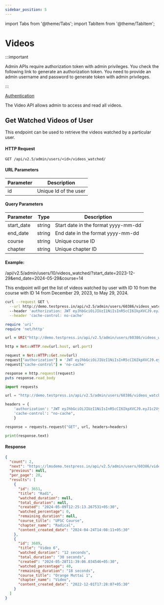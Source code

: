 ```yaml
---
sidebar_position: 5
---
```


import Tabs from '@theme/Tabs';
import TabItem from '@theme/TabItem';

# Videos

:::important

Admin APIs require authorization token with admin privileges. You check the following link to generate an authorization token. You need to provide an admin username and password to generate token with admin privileges.

:::

[Authentication](https://testpress.github.io/testpress_docs/docs/intro)

The Video API allows admin to access and read all videos.

## Get Watched Videos of User

This endpoint can be used to retrieve the videos watched by a particular user.

#### HTTP Request

`GET /api/v2.5/admin/users/<id>/videos_watched/`

#### URL Parameters

|Parameter|Description|
|---------|-----------|
|id|Unique Id of the user|

#### Query Parameters


| Parameter        | Type        | Description |
| ----------- | ----------- |----------- |
| start_date    | string      | Start date in the format yyyy-mm-dd |
| end_date    | string      | End date in the format yyyy-mm-dd |
| course    | string      | Unique course ID |
| chapter    | string      | Unique chapter ID |

#### Example:

/api/v2.5/admin/users/10/videos_watched/?start_date=2023-12-29&end_date=2024-05-29&course=14

This endpoint will get the list of videos watched by user with ID 10 from the course with ID 14 from December 29, 2023, to May 29, 2024.

<Tabs>
<TabItem value="bash" label="cURL">

```bash
curl --request GET \
  --url http://demo.testpress.in/api/v2.5/admin/users/60386/videos_watched/
  --header 'authorization: JWT eyJhbGciOiJIUzI1NiIsInR5cCI6IkpXVCJ9.eyJ1c2VybmFtZSI6InRlc3RwcmVzcyIsInVzZXJfaWQiOjE3LCJlbWFpbCI6InRlc3RwcmVzcy5pbkBnbWFpbC5jb20iLCJleHAiOjE0NDc4MzMyMjl9.Ik_yi4lHbNbrRGhqmRpsW82Nls_O9lgXakk_syV-vSw' \
  --header 'cache-control: no-cache'

```

</TabItem>

<TabItem value="rb" label="Ruby">

```rb
require 'uri'
require 'net/http'

url = URI("http://demo.testpress.in/api/v2.5/admin/users/60386/videos_watched/")

http = Net::HTTP.new(url.host, url.port)

request = Net::HTTP::Get.new(url)
request["authorization"] = 'JWT eyJhbGciOiJIUzI1NiIsInR5cCI6IkpXVCJ9.eyJ1c2VybmFtZSI6InRlc3RwcmVzcyIsInVzZXJfaWQiOjE3LCJlbWFpbCI6InRlc3RwcmVzcy5pbkBnbWFpbC5jb20iLCJleHAiOjE0NDc4MzMyMjl9.Ik_yi4lHbNbrRGhqmRpsW82Nls_O9lgXakk_syV-vSw'
request["cache-control"] = 'no-cache'

response = http.request(request)
puts response.read_body

```

</TabItem>
<TabItem value="py" label="Python">

```py
import requests

url = "http://demo.testpress.in/api/v2.5/admin/users/60386/videos_watched/"

headers = {
    'authorization': "JWT eyJhbGciOiJIUzI1NiIsInR5cCI6IkpXVCJ9.eyJ1c2VybmFtZSI6InRlc3RwcmVzcyIsInVzZXJfaWQiOjE3LCJlbWFpbCI6InRlc3RwcmVzcy5pbkBnbWFpbC5jb20iLCJleHAiOjE0NDc4MzMyMjl9.Ik_yi4lHbNbrRGhqmRpsW82Nls_O9lgXakk_syV-vSw",
    'cache-control': "no-cache",
    }

response = requests.request("GET", url, headers=headers)

print(response.text)


```

</TabItem>
</Tabs>

#### Response


```json
{
  "count": 2,
  "next": "https://lmsdemo.testpress.in/api/v2.5/admin/users/60386/videos_watched/?page=2",
  "previous": null,
  "per_page": 20,
  "results": [
    {
      "id": 3651,
      "title": "Rad1",
      "watched_duration": null,
      "total_duration": null,
      "created": "2024-05-09T12:25:13.267531+05:30",
      "watched_percentage": 0,
      "remaining_duration": null,
      "course_title": "UPSC Course",
      "chapter_name": "Radical",
      "content_created_date": "2024-04-24T14:08:11+05:30"
    },
    {
      "id": 3689,
      "title": "Video 6",
      "watched_duration": "12 seconds",
      "total_duration": "30 seconds",
      "created": "2024-05-28T11:39:06.034546+05:30",
      "watched_percentage": 40,
      "remaining_duration": "18 seconds",
      "course_title": "Orange Muttai 1",
      "chapter_name": "Video",
      "content_created_date": "2022-12-01T17:28:07+05:30"
    }
  ]
}